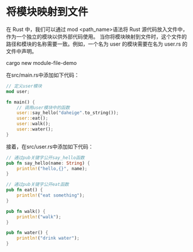 # 将模块映射到文件
在 Rust 中，我们可以通过 mod <path_name>语法将 Rust 源代码放入文件中，作为一个独立的模块以供外部代码使用。
当你将模块映射到文件时，这个文件的路径和模块的名称需要一致。例如，一个名为 user 的模块需要在名为 user.rs 的文件中声明。

cargo new module-file-demo

在src/main.rs中添加如下代码：
```rust
// 定义user模块
mod user;

fn main() {
    // 调用user模块中的函数
    user::say_hello("daheige".to_string());
    user::eat();
    user::walk();
    user::water();
}

```

接着，在src/user.rs中添加如下代码：
```rust
// 通过pub关键字公开say_hello函数
pub fn say_hello(name: String) {
    println!("hello,{}", name);
}

// 通过pub关键字公开eat函数
pub fn eat() {
    println!("eat something");
}

pub fn walk() {
    println!("walk");
}

pub fn water() {
    println!("drink water");
}
```
